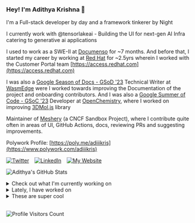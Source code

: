 ### Hey! I'm Adithya Krishna 👋
I'm a Full-stack developer by day and a framework tinkerer by Night

I currently work with @tensorlakeai - Building the UI for next-gen AI Infra catering to generative ai applications
  
I used to work as a SWE-II at [Documenso](https://documenso.com) for ~7 months. And before that, I started my career by working at [Red Hat](https://redhat.com) for ~2.5yrs wherein I worked with the Customer Portal team [https://access.redhat.com](https://access.redhat.com)

I was also a [Google Season of Docs - GSoD '23](https://developers.google.com/season-of-docs) Technical Writer at [WasmEdge](https://github.com/WasmEdge) were I worked towards improving the Documentation of the project and onboarding contributors. And I was also a [Google Summer of Code - GSoC '23](https://summerofcode.withgoogle.com/) Developer at [OpenChemistry](https://openchemistry.org), where I worked on improving [3DMol.js](https://github.com/3dmol/3Dmol.js) library

Maintainer of [Meshery](https://github.com/meshery) (a CNCF Sandbox Project), where I contribute quite often in areas of UI, GitHub Actions, docs, reviewing PRs and suggesting improvements.

Polywork Profile: [https://poly.me/adiiikris](https://www.polywork.com/adiiikris)

[![Twitter](https://img.shields.io/badge/-@adii_kris-%231DA1F2?style=for-the-badge&logo=twitter&logoColor=ffffff)](https:/twitter.adikris.in) &ensp;
[![LinkedIn](https://img.shields.io/badge/-Adithya%20Krishna-%230A67C3?style=for-the-badge&logo=linkedin&logoColor=ffffff)](https://linkedin.adikris.in/) &ensp;
[![My Website](https://img.shields.io/badge/-My%20Website-%230A67C3?style=for-the-badge)](https://adikris.in/)



![Adithya's GitHub Stats](https://github-readme-stats.vercel.app/api?username=adithyaakrishna&show_icons=true&hide_border=true&title_color=fff&icon_color=79ff97&text_color=9f9f9f&bg_color=151515)


<details>
  <summary>Check out what I'm currently working on</summary>
  
  - [BasedHardware/omi](https://github.com/BasedHardware/omi) - AI wearables. Put it on, speak, transcribe, automatically (2 days ago)
  - [adithyaakrishna/pi-chat](https://github.com/adithyaakrishna/pi-chat) - Clone of PiChat Using Sarvam and OpenAI API (2 weeks ago)
  - [tensorlakeai/tensorlake](https://github.com/tensorlakeai/tensorlake) - Tensorlake SDK (1 month ago)
  - [nyayanidhi/nyayanidhi-rag-ui](https://github.com/nyayanidhi/nyayanidhi-rag-ui) -  (1 month ago)
  - [tensorlakeai/indexify](https://github.com/tensorlakeai/indexify) - A realtime serving engine for Data-Intensive Generative AI Applications (1 month ago)
</details>

<details>
  <summary>Lately, I have worked on</summary>
  
  - [chore: fix loading issue](https://github.com/BasedHardware/omi/pull/2556) on [BasedHardware/omi](https://github.com/BasedHardware/omi) (3 days ago)
  - [chore: fix scroll animation](https://github.com/BasedHardware/omi/pull/2555) on [BasedHardware/omi](https://github.com/BasedHardware/omi) (3 days ago)
  - [feat: add lint check workflow and lint all files](https://github.com/BasedHardware/omi/pull/2553) on [BasedHardware/omi](https://github.com/BasedHardware/omi) (3 days ago)
  - [chore: update docs to follow organized structure](https://github.com/BasedHardware/omi/pull/2552) on [BasedHardware/omi](https://github.com/BasedHardware/omi) (3 days ago)
</details>

<details>
  <summary>These are super cool</summary>
  
  - [Portkey-AI/portkey-node-sdk](https://github.com/Portkey-AI/portkey-node-sdk) - Build reliable, secure, and production-ready AI apps easily. (1 day ago)
  - [MotiaDev/motia](https://github.com/MotiaDev/motia) - Unified Backend Framework for APIs, Events, and AI Agents (1 day ago)
  - [diggerhq/digger](https://github.com/diggerhq/digger) - Digger is an open source IaC orchestration tool. Digger allows you to run IaC in your existing CI pipeline ⚡️   (3 days ago)
  - [resemble-ai/chatterbox](https://github.com/resemble-ai/chatterbox) - SoTA open-source TTS (1 week ago)
  - [niledatabase/nile-auth](https://github.com/niledatabase/nile-auth) - Auth for B2B apps - multi-tenant, comprehensive, drop-in, unlimited active users, open source, customer data in your Nile&#39;s Postgres (2 weeks ago)
</details>

<br> 

![Profile Visitors Count](https://profile-counter.glitch.me/adithyaakrishna/count.svg)
